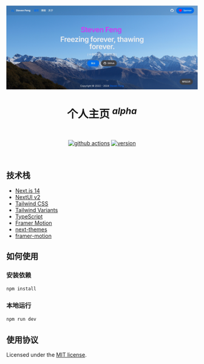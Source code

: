 <p align="center">
  <a href="https://stevenfeng.cn" target="_blank" rel="noopener noreferrer">
    <img width="600" src="./public/project.png" alt="homepage">
  </a>
</p>

<h1 align="center"/>个人主页 <sup><em>alpha</em></sup></h1>

<br/>
<p align="center">
  <a href="https://github.com/fh332393900/my-next/actions"><img src="https://img.shields.io/github/actions/workflow/status/fh332393900/my-next/alibabacloud.yml?style=flat-square&logo=github actions" alt="github actions"></a>
  <a href="https://github.com/fh332393900/my-next/blob/master/package.json"><img src="https://img.shields.io/github/package-json/v/fh332393900/my-next/master?style=flat-square" alt="version"></a>
</p>
<br/>

## 技术栈

- [Next.js 14](https://nextjs.org/docs/getting-started)
- [NextUI v2](https://nextui.org/)
- [Tailwind CSS](https://tailwindcss.com/)
- [Tailwind Variants](https://tailwind-variants.org)
- [TypeScript](https://www.typescriptlang.org/)
- [Framer Motion](https://www.framer.com/motion/)
- [next-themes](https://github.com/pacocoursey/next-themes)
- [framer-motion](https://www.framer.com/motion/)

## 如何使用

### 安装依赖

```bash
npm install
```

### 本地运行

```bash
npm run dev
```

## 使用协议

Licensed under the [MIT license](https://github.com/nextui-org/next-app-template/blob/main/LICENSE).

